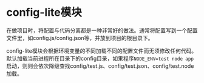 # config-lite模块

在做项目时，将配置与代码分离都是一种非常好的做法。通常将配置写到一个配置文件里，如config.js/config.json等，并放到项目的根目录下。

config-lite模块会根据环境变量的不同加载不同的配置文件而无须修改任何代码。
默认加载当前进程所在目录下的config目录，如果程序`NODE_ENV=test node app`启动，则则会依次降级查找config/test.js、config/test.json、config/test.node加载。

